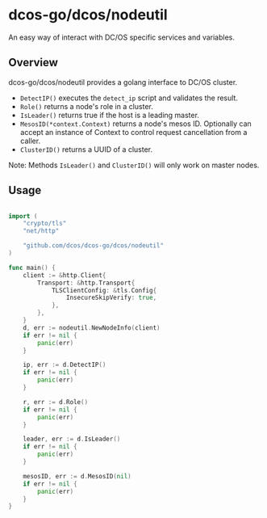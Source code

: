 # dcos-go/dcos/nodeutil
An easy way of interact with DC/OS specific services and variables.

## Overview
dcos-go/dcos/nodeutil provides a golang interface to DC/OS cluster.

- `DetectIP()` executes the `detect_ip` script and validates the result.
- `Role()` returns a node's role in a cluster.
- `IsLeader()` returns true if the host is a leading master.
- `MesosID(*context.Context)` returns a node's mesos ID. Optionally can accept an instance of Context to control
  request cancellation from a caller.
- `ClusterID()` returns a UUID of a cluster.

Note: Methods `IsLeader()` and `ClusterID()` will only work on master nodes.

## Usage
```go

import (
    "crypto/tls"
    "net/http"

    "github.com/dcos/dcos-go/dcos/nodeutil"
)

func main() {
    client := &http.Client{
        Transport: &http.Transport{
            TLSClientConfig: &tls.Config{
                InsecureSkipVerify: true,
            },
        },
    }
    d, err := nodeutil.NewNodeInfo(client)
    if err != nil {
        panic(err)
    }

    ip, err := d.DetectIP()
    if err != nil {
        panic(err)
    }

    r, err := d.Role()
    if err != nil {
        panic(err)
    }

    leader, err := d.IsLeader()
    if err != nil {
        panic(err)
    }

    mesosID, err := d.MesosID(nil)
    if err != nil {
        panic(err)
    }
}
```

